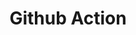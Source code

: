 ---
title: Github Action
emoji: 🌎
colorFrom: orange
colorTo: purple
sdk: python
sdk_version: "3.9.0"
app_file: app.py
pinned: false
license: cc
---